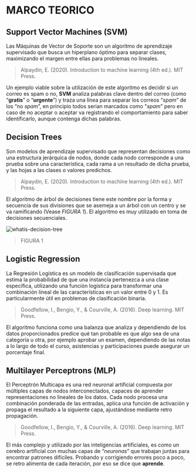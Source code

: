 # MARCO TEORICO

## Support Vector Machines (SVM)
Las Máquinas de Vector de Soporte son un algoritmo de aprendizaje supervisado que busca un hiperplano óptimo para separar clases, maximizando el margen entre ellas para problemas no lineales.
> Alpaydin, E. (2020). Introduction to machine learning (4th ed.). MIT Press.

Un ejemplo viable sobre la utilización de este algoritmo es decidir si un correo es spam o no, **SVM** analiza palabras clave dentro del correo (como “**gratis**” o “**urgente**”) y traza una línea para separar los correos “*spam*” de los “no *spam*”, en principio todos serian marcados como "*spam*" pero en caso de no aceptar o aceptar va registrando el comportamiento para saber identificarlo, aunque contenga dichas palabras.

## Decision Trees
Son modelos de aprendizaje supervisado que representan decisiones como una estructura jerárquica de nodos, donde cada nodo corresponde a una prueba sobre una característica, cada rama a un resultado de dicha prueba, y las hojas a las clases o valores predichos.
> Alpaydin, E. (2020). Introduction to machine learning (4th ed.). MIT Press.

El algoritmo de árbol de decisiones tiene este nombre por la forma y secuencia de sus divisiones que se asemeja a un árbol con un centro y se va ramificando (Vease *FIGURA 1*). El algoritmo es muy utilizado en toma de decisiones secuenciales.

![whatis-decision-tree](https://github.com/user-attachments/assets/b44d16c1-e7dc-43f6-818f-160cd76357be)
>FIGURA 1

## Logistic Regression
La Regresión Logística es un modelo de clasificación supervisada que estima la probabilidad de que una instancia pertenezca a una clase específica, utilizando una función logística para transformar una combinación lineal de las características en un valor entre 0 y 1. Es particularmente útil en problemas de clasificación binaria.
> Goodfellow, I., Bengio, Y., & Courville, A. (2016). Deep learning. MIT Press. 

El algoritmo funciona como una balanza que analiza y dependiendo de los datos proporcionados predice qué tan probable es que algo sea de una categoría u otra, por ejemplo aprobar un examen, dependiendo de las notas a lo largo de todo el curso, asistencias y participaciones puede asegurar un porcentaje final.

## Multilayer Perceptrons (MLP)
El Perceptrón Multicapa es una red neuronal artificial compuesta por múltiples capas de nodos interconectados, capaces de aprender representaciones no lineales de los datos. Cada nodo procesa una combinación ponderada de las entradas, aplica una función de activación y propaga el resultado a la siguiente capa, ajustándose mediante retro propagación.
> Goodfellow, I., Bengio, Y., & Courville, A. (2016). Deep learning. MIT Press. 

El más complejo y utilizado por las inteligencias artificiales, es como un cerebro artificial con muchas capas de “*neuronas*” que trabajan juntas para encontrar patrones difíciles. Probando y corrigiendo errores poco a poco, se retro alimenta de cada iteración, por eso se dice que **aprende**.

